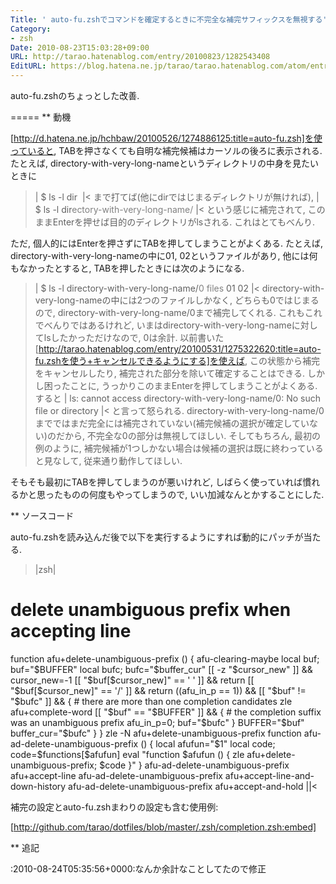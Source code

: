 ```yaml
---
Title: ' auto-fu.zshでコマンドを確定するときに不完全な補完サフィックスを無視する'
Category:
- zsh
Date: 2010-08-23T15:03:28+09:00
URL: http://tarao.hatenablog.com/entry/20100823/1282543408
EditURL: https://blog.hatena.ne.jp/tarao/tarao.hatenablog.com/atom/entry/6653586347149236221
---
```


auto-fu.zshのちょっとした改善.

=====
** 動機

[http://d.hatena.ne.jp/hchbaw/20100526/1274886125:title=auto-fu.zsh]を使っていると, TABを押さなくても自明な補完候補はカーソルの後ろに表示される. たとえば, directory-with-very-long-nameというディレクトリの中身を見たいときに
>|
$ ls -l dir<span style="background-color: white">&nbsp;</span>
|<
まで打てば(他にdirではじまるディレクトリが無ければ),
>|
$ ls -l dir<span style="color: gray"><span style="background-color: white">e</span>ctory-with-very-long-name/</span>
|<
という感じに補完されて, このままEnterを押せば目的のディレクトリがlsされる. これはとてもべんり.

ただ, 個人的にはEnterを押さずにTABを押してしまうことがよくある. たとえば, directory-with-very-long-nameの中に01, 02というファイルがあり, 他には何もなかったとすると, TABを押したときには次のようになる.
>|
$ ls -l directory-with-very-long-name/<span style="color: gray"><span style="background-color: white">0</span></span>
<span style="color: gray">files</span>
01  02
|<
directory-with-very-long-nameの中には2つのファイルしかなく, どちらも0ではじまるので, directory-with-very-long-name/0まで補完してくれる. これもこれでべんりではあるけれど, いまはdirectory-with-very-long-nameに対してlsしたかっただけなので, 0は余計. 以前書いた[http://tarao.hatenablog.com/entry/20100531/1275322620:title=auto-fu.zshを使う+キャンセルできるようにする]を使えば, この状態から補完をキャンセルしたり, 補完された部分を除いて確定することはできる. しかし困ったことに, うっかりこのままEnterを押してしまうことがよくある. すると
>|
ls: cannot access directory-with-very-long-name/0: No such file or directory
|<
と言って怒られる. directory-with-very-long-name/0までではまだ完全には補完されていない(補完候補の選択が確定していない)のだから, 不完全な0の部分は無視してほしい. そしてもちろん, 最初の例のように, 補完候補が1つしかない場合は候補の選択は既に終わっていると見なして, 従来通り動作してほしい.

そもそも最初にTABを押してしまうのが悪いけれど, しばらく使っていれば慣れるかと思ったものの何度もやってしまうので, いい加減なんとかすることにした.

** ソースコード

auto-fu.zshを読み込んだ後で以下を実行するようにすれば動的にパッチが当たる.

>|zsh|
# delete unambiguous prefix when accepting line
function afu+delete-unambiguous-prefix () {
    afu-clearing-maybe
    local buf; buf="$BUFFER"
    local bufc; bufc="$buffer_cur"
    [[ -z "$cursor_new" ]] && cursor_new=-1
    [[ "$buf[$cursor_new]" == ' ' ]] && return
    [[ "$buf[$cursor_new]" == '/' ]] && return
    ((afu_in_p == 1)) && [[ "$buf" != "$bufc" ]] && {
        # there are more than one completion candidates
        zle afu+complete-word
        [[ "$buf" == "$BUFFER" ]] && {
            # the completion suffix was an unambiguous prefix
            afu_in_p=0; buf="$bufc"
        }
        BUFFER="$buf"
        buffer_cur="$bufc"
    }
}
zle -N afu+delete-unambiguous-prefix
function afu-ad-delete-unambiguous-prefix () {
    local afufun="$1"
    local code; code=$functions[$afufun]
    eval "function $afufun () { zle afu+delete-unambiguous-prefix; $code }"
}
afu-ad-delete-unambiguous-prefix afu+accept-line
afu-ad-delete-unambiguous-prefix afu+accept-line-and-down-history
afu-ad-delete-unambiguous-prefix afu+accept-and-hold
||<

補完の設定とauto-fu.zshまわりの設定も含む使用例:

[http://github.com/tarao/dotfiles/blob/master/.zsh/completion.zsh:embed]

** 追記

:2010-08-24T05&#58;35&#58;56+0000:なんか余計なことしてたので修正
